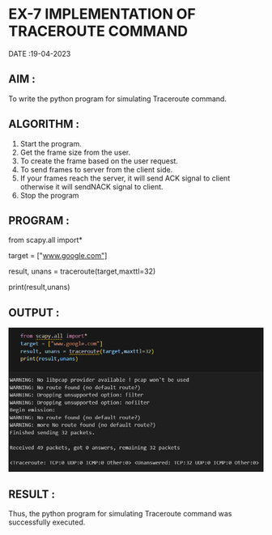 # EX-7 IMPLEMENTATION OF TRACEROUTE COMMAND

DATE :19-04-2023

## AIM :
To write the python program for simulating Traceroute command.

## ALGORITHM :
1. Start the program.
2. Get the frame size from the user.
3. To create the frame based on the user request.
4. To send frames to server from the client side.
5. If your frames reach the server, it will send ACK signal to client
otherwise it will sendNACK signal to client.
6. Stop the program

## PROGRAM :

from scapy.all import*

target = ["www.google.com"]

result, unans = traceroute(target,maxttl=32)

print(result,unans)

## OUTPUT :
![](./1.png)

## RESULT :
Thus, the python program for simulating Traceroute command was successfully executed.
